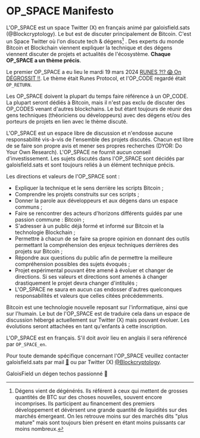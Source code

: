 # OP_SPACE Manifesto

L'OP_SPACE est un space Twitter (X) en français animé par galoisfield.sats (@Blockcryptology). Le but est de discuter principalement de Bitcoin. 
C'est un Space Twitter où l'on discute tech & dégens[^1] .
Des experts du monde Bitcoin et Blockchain viennent expliquer la technique et des dégens viennent discuter de projets et actualités de l'écosystème. 
**Chaque OP_SPACE a un thème précis**. 

Le premier OP_SPACE a eu lieu le mardi 19 mars 2024 [RUNES ?!? 😱 On DÉGROSSIT !!](https://x.com/Blockcryptology/status/1770147012069007811?s=20). 
Le thème était Runes Protocol, et l'OP_CODE regardé était `OP_RETURN`. 

Les OP_SPACE doivent la plupart du temps faire référence à un OP_CODE. La plupart seront dédiés à Bitcoin, mais il n'est pas exclu de discuter des OP_CODES venant d'autres blockchains. Le but étant toujours de réunir des gens techniques (théoriciens ou développeurs) avec des dégens et/ou des porteurs de projets en lien avec le thème discuté. 

L'OP_SPACE est un espace libre de discussion et n'endosse aucune responsabilité vis-à-vis de l'ensemble des projets discutés. Chacun est libre de se faire son propre avis et mener ses propres recherches (DYOR: Do Your Own Research).
L'OP_SPACE ne fournit aucun conseil d'investissement. 
Les sujets discutés dans l'OP_SPACE sont décidés par galoisfield.sats et sont toujours reliés à un élément technique précis. 

Les directions et valeurs de l'OP_SPACE sont : 

- Expliquer la technique et le sens derrière les scripts Bitcoin ;
- Comprendre les projets construits sur ces scripts ; 
- Donner la parole aux développeurs et aux dégens dans un espace communs ; 
- Faire se rencontrer des acteurs d'horizons différents guidés par une passion commune : Bitcoin ;
- S'adresser à un public déjà formé et informé sur Bitcoin et la technologie Blockchain ;
- Permettre à chacun de se faire sa propre opinion en donnant des outils permettant la compréhension des enjeux techniques derrières des projets sur Bitcoin ;
- Répondre aux questions du public afin de permettre la meilleure compréhension possibles des sujets évoqués ;
- Projet expérimental pouvant être amené à évoluer et changer de directions. Si ses valeurs et directions sont amenés à changer drastiquement le projet devra changer d'intitulés ; 
- L'OP_SPACE ne saura en aucun cas endosser d'autres quelconques responsabilités et valeurs que celles citées précédemments.

Bitcoin est une technologie nouvelle reposant sur l'informatique, ainsi que sur l'humain. 
Le but de l'OP_SPACE est de traduire cela dans un espace de discussion hébergé actuellement sur Twitter (X) mais pouvant évoluer. 
Les évolutions seront attachées en tant qu'enfants à cette inscription.

L'OP_SPACE est en français. S'il doit avoir lieu en anglais il sera référencé par `OP_SPACE_en`.

Pour toute demande spécifique concernant l'OP_SPACE veuillez contacter galoisfield.sats par mail [📨](@mailto:galoisfield2718@gmail.com) ou par Twitter (X) [@Blockcryptology](https://twitter.com/Blockcryptology).

GaloisField un dégen techos passionné 🧡 

[^1]: Dégens vient de dégénérés. Ils référent à ceux qui mettent de grosses quantités de BTC sur des choses nouvelles, souvent encore incomprises. Ils participent au financement des premiers développement et dévèrsent une grande quantité de liquidités sur des marchés émergeant. On les retrouve moins sur des marchés dits "plus mature" mais sont toujours bien présent en étant moins puissants car moins nombreux.